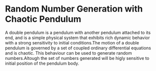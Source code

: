 # Random Number Generation with Chaotic Pendulum

A double pendulum is a pendulum with another pendulum attached to its end, and is a simple physical system that exhibits rich dynamic behavior with a strong sensitivity to initial conditions.The motion of a double pendulum is governed by a set of coupled ordinary differential equations and is chaotic.
This behaviour can be used to generate random numbers.Altough the set of numbers generated will be higly sensitive to initial position of the pendulum body.